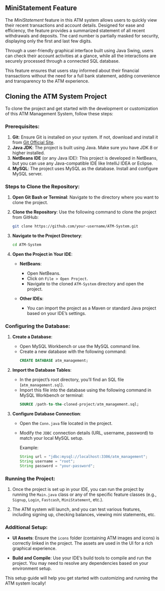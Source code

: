 ## MiniStatement Feature

The *MiniStatement* feature in this ATM system allows users to quickly view their recent transactions and account details. Designed for ease and efficiency, the feature provides a summarized statement of all recent withdrawals and deposits. The card number is partially masked for security, displaying only the first and last few digits. 

Through a user-friendly graphical interface built using Java Swing, users can check their account activities at a glance, while all the interactions are securely processed through a connected SQL database.

This feature ensures that users stay informed about their financial transactions without the need for a full bank statement, adding convenience and transparency to the ATM experience.

## Cloning the ATM System Project

To clone the project and get started with the development or customization of this ATM Management System, follow these steps:

### Prerequisites:
1. **Git**: Ensure Git is installed on your system. If not, download and install it from [Git Official Site](https://git-scm.com/).
2. **Java JDK**: The project is built using Java. Make sure you have JDK 8 or higher installed.
3. **NetBeans IDE** (or any Java IDE): This project is developed in NetBeans, but you can use any Java-compatible IDE like IntelliJ IDEA or Eclipse.
4. **MySQL**: The project uses MySQL as the database. Install and configure MySQL server.

### Steps to Clone the Repository:

1. **Open Git Bash or Terminal**: Navigate to the directory where you want to clone the project.
   
2. **Clone the Repository**: Use the following command to clone the project from GitHub:
   ```bash
   git clone https://github.com/your-username/ATM-System.git
   ```

3. **Navigate to the Project Directory**:
   ```bash
   cd ATM-System
   ```

4. **Open the Project in Your IDE**:
   - **NetBeans**:
     - Open NetBeans.
     - Click on `File > Open Project`.
     - Navigate to the cloned `ATM-System` directory and open the project.

   - **Other IDEs**:
     - You can import the project as a Maven or standard Java project based on your IDE’s settings.

### Configuring the Database:

1. **Create a Database**:
   - Open MySQL Workbench or use the MySQL command line.
   - Create a new database with the following command:
     ```sql
     CREATE DATABASE atm_management;
     ```

2. **Import the Database Tables**:
   - In the project’s root directory, you’ll find an SQL file (`atm_management.sql`).
   - Import this file into the database using the following command in MySQL Workbench or terminal:
     ```sql
     SOURCE /path-to-the-cloned-project/atm_management.sql;
     ```

3. **Configure Database Connection**:
   - Open the `Conn.java` file located in the project.
   - Modify the `JDBC` connection details (URL, username, password) to match your local MySQL setup.

     Example:
     ```java
     String url = "jdbc:mysql://localhost:3306/atm_management";
     String username = "root";
     String password = "your-password";
     ```

### Running the Project:

1. Once the project is set up in your IDE, you can run the project by running the `Main.java` class or any of the specific feature classes (e.g., `Signup`, `Login`, `Fastcash`, `MiniStatement`, etc.).
   
2. The ATM system will launch, and you can test various features, including signing up, checking balances, viewing mini statements, etc.

### Additional Setup:

- **UI Assets**: Ensure the `icons` folder (containing ATM images and icons) is correctly linked in the project. The assets are used in the UI for a rich graphical experience.
  
- **Build and Compile**: Use your IDE’s build tools to compile and run the project. You may need to resolve any dependencies based on your environment setup.

This setup guide will help you get started with customizing and running the ATM system locally!